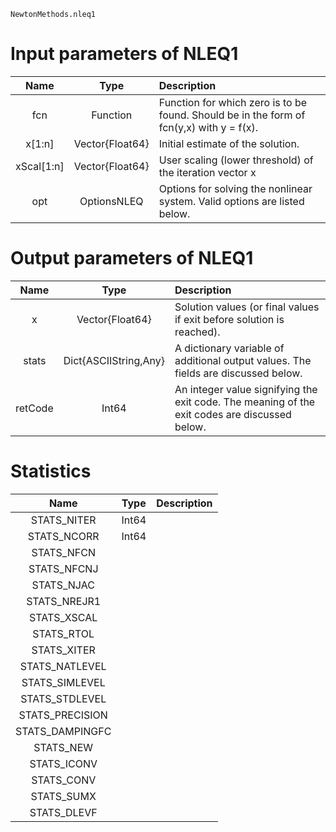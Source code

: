 ```@docs
NewtonMethods.nleq1
```
Input parameters of NLEQ1
=========================
| Name       | Type                      | Description|
|:----------:|:-------------------------:|:-----------|
| fcn        | Function                  | Function for which zero is to be found. Should be in the form of fcn(y,x) with y = f(x). |
| x[1:n]     | Vector&#123;Float64&#125; | Initial estimate of the solution.                                                        |
| xScal[1:n] | Vector&#123;Float64&#125; | User scaling (lower threshold) of the iteration vector x                                 |
| opt        | OptionsNLEQ               | Options for solving the nonlinear system. Valid options are listed below.                |

Output parameters of NLEQ1
==========================
| Name    | Type                            | Description |
|:-------:|:-------------------------------:|:------------|
| x       | Vector&#123;Float64&#125;       | Solution values (or final values if exit before solution is reached). |
| stats   | Dict&#123;ASCIIString,Any&#125; | A dictionary variable of additional output values. The fields are discussed below. |
| retCode | Int64                           | An integer value signifying the exit code. The meaning of the exit codes are discussed below. |

Statistics
==========
| Name             | Type            | Description |
|:----------------:|:---------------:|:------------|
| STATS_NITER     | Int64 |             |
| STATS_NCORR     | Int64 |             |
| STATS_NFCN      |       |             |
| STATS_NFCNJ     |       |             |
| STATS_NJAC      |       |             |
| STATS_NREJR1    |       |             |
| STATS_XSCAL     |       |             |
| STATS_RTOL      |       |             |
| STATS_XITER     |       |             |
| STATS_NATLEVEL  |       |             |
| STATS_SIMLEVEL  |       |             |
| STATS_STDLEVEL  |       |             |
| STATS_PRECISION |       |             |
| STATS_DAMPINGFC |       |             |
| STATS_NEW       |       |             |
| STATS_ICONV     |       |             |
| STATS_CONV      |       |             |
| STATS_SUMX      |       |             |
| STATS_DLEVF     |       |             |

